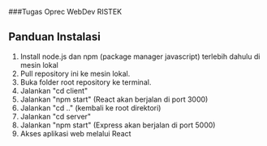 ###Tugas Oprec WebDev RISTEK
## Panduan Instalasi
1. Install node.js dan npm (package manager javascript) terlebih dahulu di mesin lokal
2. Pull repository ini ke mesin lokal.
3. Buka folder root repository ke terminal.
4. Jalankan "cd client"
5. Jalankan "npm start" (React akan berjalan di port 3000)
6. Jalankan "cd .." (kembali ke root direktori)
7. Jalankan "cd server"
8. Jalankan "npm start" (Express akan berjalan di port 5000)
9. Akses aplikasi web melalui React